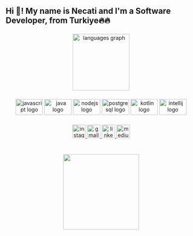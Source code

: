 <h2 align="left">Hi 👋! My name is Necati and I'm a Software Developer, from Turkiye🔥🔥</h2>

###

<div align="center">
  <img src="https://github-readme-stats.vercel.app/api/top-langs?locale=en&hide_title=false&layout=compact&card_width=320&langs_count=5&theme=tokyonight&hide_border=false&username=mnkeles" height="150" alt="languages graph"  />
</div>

###

<div align="center">
  <img src="https://cdn.jsdelivr.net/gh/devicons/devicon/icons/javascript/javascript-original.svg" height="42" width="72" alt="javascript logo"  />
  <img src="https://cdn.jsdelivr.net/gh/devicons/devicon/icons/java/java-original.svg" height="42" width="72" alt="java logo"  />
  <img src="https://cdn.jsdelivr.net/gh/devicons/devicon/icons/nodejs/nodejs-original.svg" height="42" width="72" alt="nodejs logo"  />
  <img src="https://cdn.jsdelivr.net/gh/devicons/devicon/icons/postgresql/postgresql-original.svg" height="42" width="72" alt="postgresql logo"  />
  <img src="https://cdn.jsdelivr.net/gh/devicons/devicon/icons/kotlin/kotlin-original.svg" height="42" width="72" alt="kotlin logo"  />
  <img src="https://cdn.jsdelivr.net/gh/devicons/devicon/icons/intellij/intellij-original.svg" height="42" width="72" alt="intellij logo"  />
</div>

###

<div align="center">
  <a href="https://www.instagram.com/necatikelees/" target="_blank">
    <img src="https://img.shields.io/static/v1?message=berkayhbrl&logo=instagram&label=&color=5851DB&logoColor=white&labelColor=&style=for-the-badge" height="35" alt="instagram logo"  />
  </a>
  <a href="mailto:necatikelees@gmail.com" target="_blank">
    <img src="https://img.shields.io/static/v1?message=Gmail&logo=gmail&label=&color=D14836&logoColor=white&labelColor=&style=for-the-badge" height="35" alt="gmail logo"  />
  </a>
  <a href="https://tr.linkedin.com/in/necatikeles)" target="_blank">
    <img src="https://img.shields.io/static/v1?message=BERKAYHABERAL&logo=linkedin&label=&color=0A66C2&logoColor=white&labelColor=&style=for-the-badge" height="35" alt="linkedin logo"  />
  </a>
  <a href="https://medium.com/@necatikeles" target="_blank">
    <img src="https://img.shields.io/static/v1?message=BERKAYHABERAL&logo=medium&label=&color=0A66C2&logoColor=white&labelColor=&style=for-the-badge" height="35" alt="medium logo"  />
  </a>
</div>

###

<br clear="both">

<div align="center">
  <img height="200" src="https://c.tenor.com/itjFesV8_RUAAAAi/soulja-boy-pepe.gif"  />
</div>

###
